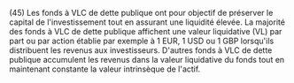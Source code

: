 (45) Les fonds à VLC de dette publique ont pour objectif de préserver le capital de l'investissement tout en assurant une liquidité élevée. La majorité des fonds à VLC de dette publique affichent une valeur liquidative (VL) par part ou par action établie par exemple à 1 EUR, 1 USD ou 1 GBP lorsqu'ils distribuent les revenus aux investisseurs. D'autres fonds à VLC de dette publique accumulent les revenus dans la valeur liquidative du fonds tout en maintenant constante la valeur intrinsèque de l'actif.